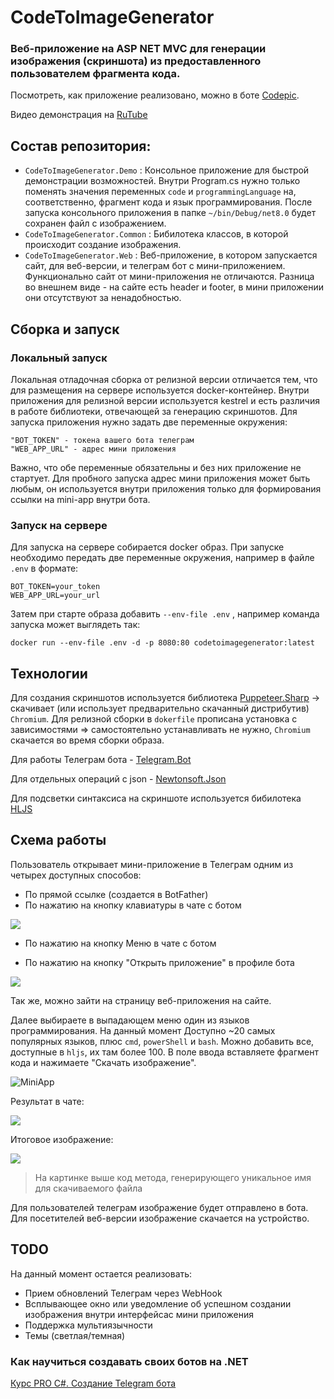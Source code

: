 

# CodeToImageGenerator
### Веб-приложение на ASP NET MVC для генерации изображения (скриншота) из предоставленного пользователем фрагмента кода.
Посмотреть, как приложение реализовано, можно в боте [Codepic](https://t.me/codepicbot).

Видео демонстрация на [RuTube](https://rutube.ru/video/private/0d26b2c7e8fb4f6be7204b3356ba43df/?p=vbdK4Bv8BKoXn1pV1xEefw)

## Состав репозитория:
- `CodeToImageGenerator.Demo` : Консольное приложение для быстрой демонстрации возможностей. Внутри Program.cs нужно только поменять значения переменных `code` и `programmingLanguage` на, соответственно, фрагмент кода и язык программирования. После запуска консольного приложения в папке `~/bin/Debug/net8.0` будет сохранен файл с изображением.
- `CodeToImageGenerator.Common` : Бибилотека классов, в которой происходит создание изображения.
- `CodeToImageGenerator.Web` : Веб-приложение, в котором запускается сайт, для веб-версии, и телеграм бот с мини-приложением. Функционально сайт от мини-приложения не отличаются. Разница во внешнем виде - на сайте есть header и footer, в мини приложении они отсутствуют за ненадобностью.

## Сборка и запуск

### Локальный запуск
Локальная отладочная сборка от релизной версии отличается тем, что для размещения на сервере используется docker-контейнер. Внутри приложения для релизной версии используется kestrel и есть различия в работе библиотеки, отвечающей за генерацию скриншотов.
Для запуска приложения нужно задать две переменные окружения:
```
"BOT_TOKEN" - токена вашего бота телеграм
"WEB_APP_URL" - адрес мини приложения
```
Важно, что обе переменные обязательны и без них приложение не стартует. Для пробного запуска адрес мини приложения может быть любым, он используется внутри приложения только для формирования ссылки на mini-app внутри бота.

### Запуск на сервере
Для запуска на сервере собирается docker образ. При запуске необходимо передать две переменные окружения, например в файле `.env` в формате:
```
BOT_TOKEN=your_token
WEB_APP_URL=your_url
```
Затем при старте образа добавить `--env-file .env` , например команда запуска может выглядеть так:
```
docker run --env-file .env -d -p 8080:80 codetoimagegenerator:latest
``` 

## Технологии
Для создания скриншотов используется библиотека [Puppeteer.Sharp](https://github.com/hardkoded/puppeteer-sharp) -> скачивает (или использует предварительно скачанный дистрибутив) `Chromium`. Для релизной сборки в `dokerfile` прописана установка с зависимостями => самостоятельно устанавливать не нужно, `Chromium` скачается во время сборки образа.

Для работы Телеграм бота - [Telegram.Bot](https://github.com/TelegramBots/telegram.bot)

Для отдельных операций с json - [Newtonsoft.Json](https://www.newtonsoft.com/json)

Для подсветки синтаксиса на скриншоте используется бибилотека [HLJS](https://github.com/highlightjs/highlight.js) 

## Схема работы

Пользователь открывает мини-приложение в Телеграм одним из четырех доступных способов:
- По прямой ссылке (создается в BotFather)
- По нажатию на кнопку клавиатуры в чате с ботом

![](https://github.com/algmironov/CodeToImageGenerator/blob/master/Previews/KeyboardButton.png)

- По нажатию на кнопку Меню в чате с ботом

- По нажатию на кнопку "Открыть приложение" в профиле бота

![](https://github.com/algmironov/CodeToImageGenerator/blob/master/Previews/Description_button.png)

Так же, можно зайти на страницу веб-приложения на сайте.

Далее выбираете в выпадающем меню один из языков программирования. 
На данный момент Доступно ~20 самых популярных языков, плюс `cmd`, `powerShell` и `bash`. Можно добавить все, доступные в `hljs`, их там более 100.
В поле ввода вставляете фрагмент кода и нажимаете "Скачать изображение". 

![MiniApp](https://github.com/algmironov/CodeToImageGenerator/blob/master/Previews/MiniApp.png)

Результат в чате:

![](https://github.com/algmironov/CodeToImageGenerator/blob/master/Previews/Result.png)

Итоговое изображение:

![](https://github.com/algmironov/CodeToImageGenerator/blob/master/Previews/csharp_6ttaXfYP3F.png)
> На картинке выше код метода, генерирующего уникальное имя для скачиваемого файла

Для пользователей телеграм изображение будет отправлено в бота.
Для посетителей веб-версии изображение скачается на устройство.

## TODO
На данный момент остается реализовать:
- Прием обновлений Телеграм через WebHook
- Всплывающее окно или уведомление об успешном создании изображения внутри интерфейсас мини приложения
- Поддержка мультиязычности
- Темы (светлая/темная)

### Как научиться создавать своих ботов на .NET
[Курс PRO C#. Создание Telegram бота](https://stepik.org/a/205788)
 

   
